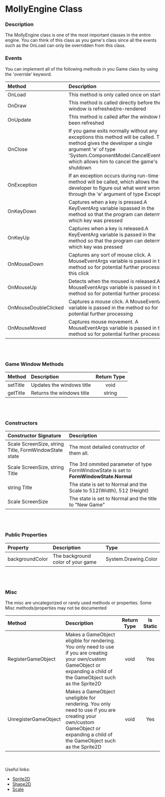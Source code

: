 # MollyEngine Class

### Description
The MollyEngine class is one of the most important classes in the entire engine. You can think of this class as you game's class since all the events such as the OnLoad can only be overridden from this class.


### Events
You can implement all of the following methods in you Game class by using the 'override' keyword.

| Method      | Description |
| :---        |    :----   |
| OnLoad | This method is only called once on startup |
| OnDraw | This method is called directly before the window is refreshed/re-rendered|
| OnUpdate | This method is called after the window has been refreshed |
| OnClose | If you game exits normally without any exceptions this method will be called. This method gives the developer a single argument 'e' of type 'System.ComponentModel.CancelEventArgs' which allows him to cancel the game's shutdown |
| OnException | If an exception occurs during run-time this method will be called, which allows the developer to figure out what went wrong through the 'e' argument of type Exception. |
| OnKeyDown | Captures when a key is pressed.A KeyEventArg variable ispassed in the method so that the program can determine which key was pressed|
| OnKeyUp | Captures when a key is released.A KeyEventArg variable is passed in the method so that the program can determine which key was pressed |
| OnMouseDown | Captures any sort of mouse click. A MouseEventArgs variable is passed in the method so for potential further processing of this click |
| OnMouseUp | Detects when the moused is released.A MouseEventArgs variable is passed in the method so for potential further processing |
| OnMouseDoubleClicked | Captures a mouse click. A MouseEventArgs variable is passed in the method so for potential further processing |
| OnMouseMoved | Captures mouse movement. A MouseEventArgs variable is passed in the method so for potential further processing |

<br></br>

### Game Window Methods

| Method      | Description | Return Type |
| :---        |    :----   |  :----:   |
|setTitle | Updates the windows title | void |
|getTitle | Returns the windows title| string |

<br></br>

### Constructors

| Constructor Signature | Description |
| :---        |    :----   |
| Scale ScreenSize, string Title, FormWindowState state| The most detailed constructor of them all. |
| Scale ScreenSize, string Title | The 3rd ommited parameter of type FormWindowState is set to **FormWindowState.Normal**|
| string Title | The state is set to Normal and the Scale to 512(Width), 512 (Height)|
| Scale ScreenSize | The state is set to Normal and the title to "New Game" |

<br></br>

### Public Properties
| Property | Description | Type |
| :---        |    :----   |    :----   |
| backgroundColor | The background color of your game | System.Drawing.Color |

<br></br>

### Misc
The misc are uncategorized or rarely used methods or properties. Some Misc methods/properties may not be documented


| Method | Description | Return Type | Is Static|
| :---        |    :----   |    :----:   |   :----:   |
| RegisterGameObject | Makes a GameObject eligible for rendering. You only need to use if you are creating your own/custom GameObject or expanding a child of the GameObject such as the Sprite2D | void | Yes |
| UnregisterGameObject | Makes a GameObject uneligible for rendering. You only need to use if you are creating your own/custom GameObject or expanding a child of the GameObject such as the Sprite2D | void | Yes |

<br></br>
Useful links:

* [Sprite2D](Components/Sprite2D.md)
* [Shape2D](Components/Shape2D.md)
* [Scale](Builtin_Datatypes/scale.md)